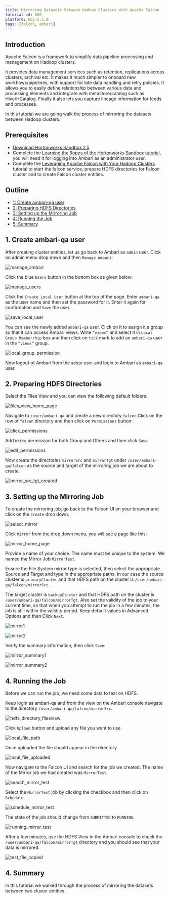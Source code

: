 ```yaml
---
title: Mirroring Datasets Between Hadoop Clusters with Apache Falcon
tutorial-id: 680
platform: hdp-2.5.0
tags: [falcon, ambari]
---
```


## Introduction

Apache Falcon is a framework to simplify data pipeline processing and management on Hadoop clusters.

It provides data management services such as retention, replications across clusters, archival etc. It makes it much simpler to onboard new workflows/pipelines, with support for late data handling and retry policies. It allows you to easily define relationship between various data and processing elements and integrate with metastore/catalog such as Hive/HCatalog. Finally it also lets you capture lineage information for feeds and processes.

In this tutorial we are going walk the process of mirroring the datasets between Hadoop clusters.

## Prerequisites

- [Download Hortonworks Sandbox 2.5](http://hortonworks.com/downloads/#sandbox)
- Complete the [Learning the Ropes of the Hortonworks Sandbox tutorial,](http://hortonworks.com/hadoop-tutorial/learning-the-ropes-of-the-hortonworks-sandbox/) you will need it for logging into Ambari as an administrator user.
- Complete the [Leveraging Apache Falcon with Your Hadoop Clusters](https://github.com/hortonworks/tutorials-future/blob/master/tutorials/hortonworks/create-falcon-cluster-hdp2.5/tutorial.md) tutorial to start the falcon service, prepare HDFS directories for Falcon cluster and to create Falcon cluster entities.

## Outline
- [1: Create ambari-qa user](#create-ambari-qa-user)
- [2: Preparing HDFS Directories](#preparing-hdfs-directories)
- [3: Setting up the Mirroring Job](#setting-up-mirroring-job)
- [4: Running the Job](#running-job)
- [5: Summary](#summary)

## 1. Create ambari-qa user <a id="create-ambari-qa-user"></a>

After creating cluster entities, let us go back to Ambari as `admin` user. Click on admin menu drop down and then `Manage Ambari`:

![manage_ambari](assets/manage_ambari.png)

Click the blue `Users` button in the bottom box as given below:

![manage_users](assets/manage_users.png)

Click the `Create Local User` button at the top of the page. Enter `ambari-qa` as the user name and then set the password for it. Enter it again for confirmation and `Save` the user.

![save_local_user](assets/save_local_user.png)

You can see the newly added `ambari-qa` user. Click on it to assign it a group so that it can access Ambari views.
Write `“views”` and select it in `Local Group Membership`  box and then click on `tick` mark to add an `ambari-qa` user in the `“views”` group.

![local_group_permission](assets/local_group_permission.png)

Now logout of Ambari from the `admin` user and login to Ambari as `ambari-qa` user.

## 2. Preparing HDFS Directories <a id="preparing-hdfs-directories"></a>

Select the Files View and you can view the following default folders:

![files_view_home_page](assets/files_view_home_page.png)

Navigate to `/user/ambari-qa` and create a new directory `falcon`
Click on the row of `falcon` directory and then click on `Permissions` button:

![click_permissions](assets/click_permissions.png)

Add `Write` permission for both Group and Others and then click `Save`.

![edit_permissions](assets/edit_permissions.png)

Now create the directories `mirrorSrc` and `mirrorTgt` under `/user/ambari-qa/falcon` as the source and target of the mirroring job we are about to create.

![mirror_src_tgt_created](assets/mirror_src_tgt_created.png)
<!---
After creating cluster entities, let’s go back to the SSH terminal, switch the user to `root` and then to `ambari-qa`:

~~~
hadoop fs -mkdir /user/ambari-qa/falcon
hadoop fs -mkdir /user/ambari-qa/falcon/mirrorSrc
hadoop fs -mkdir /user/ambari-qa/falcon/mirrorTgt
~~~

![creatingMirrorDirectories](assets/creatingMirrorDirectories.png)

Now we need to set permissions to allow access. You must be logged in as the owner of the directory `/user/ambari-qa/falcon/`

~~~bash
hadoop fs -chmod -R 777 /user/ambari-qa/falcon
~~~

![givingPermission](assets/givingPermission.png)

-->

## 3. Setting up the Mirroring Job <a id="setting-up-mirroring-job"></a>

To create the mirroring job, go back to the Falcon UI on your browser and click on the `Create` drop down.

![select_mirror](assets/select_mirror.png)

Click `Mirror` from the drop down menu, you will see a page like this:

![mirror_home_page](assets/mirror_home_page.png)

Provide a name of your choice. The name must be unique to the system. We named the Mirror Job `MirrorTest`.

Ensure the File System mirror type is selected, then select the appropriate Source and Target and type in the appropriate paths. In our case the source cluster is `primaryCluster` and that HDFS path on the cluster is `/user/ambari-qa/falcon/mirrorSrc`.

The target cluster is `backupCluster` and that HDFS path on the cluster is `/user/ambari-qa/falcon/mirrorTgt`.
Also set the validity of the job to your current time, so that when you attempt to run the job in a few minutes, the job is still within the validity period. Keep default values in Advanced Options and then Click `Next`.

![mirror1](assets/mirror1.png)

![mirror2](assets/mirror2.png)

Verify the summary information, then click `Save`:

![mirror_summary1](assets/mirror_summary1.png)

![mirror_summary2](assets/mirror_summary2.png)

## 4. Running the Job <a id="running-job"></a>

Before we can run the job, we need some data to test on HDFS.
<!---Let’s give us permission to upload some data using the HDFS View in Ambari.

~~~
su - root

su hdfs

hadoop fs -chmod -R 775 /user/ambari-qa
~~~

Open Ambari from your browser at port 8080.
Then launch the HDFS view from the top right hand corner.
-->
Keep login as ambari-qa and from the view on the Ambari console navigate to the directory `/user/ambari-qa/falcon/mirrorSrc`.

![hdfs_directory_filesview](assets/hdfs_directory_filesview.png)

Click `Upload` button and upload any file you want to use.

![local_file_path](assets/local_file_path.png)

Once uploaded the file should appear in the directory.

![local_file_uploaded](assets/local_file_uploaded.png)

Now navigate to the Falcon UI and search for the job we created. The name of the Mirror job we had created was `MirrorTest`.

![search_mirror_test](assets/search_mirror_test.png)

Select the `MirrorTest` job by clicking the checkbox and then click on `Schedule`.

![schedule_mirror_test](assets/schedule_mirror_test.png)

The state of the job should change from `SUBMITTED` to `RUNNING`.

![running_mirror_test](assets/running_mirror_test.png)

After a few minutes, use the HDFS View in the Ambari console to check the `/user/ambari-qa/falcon/mirrorTgt` directory and you should see that  your data is mirrored.

![test_file_copied](assets/test_file_copied.png)

## 4. Summary <a id="summary"></a>

In this tutorial we walked through the process of mirroring the datasets between two cluster entities.
